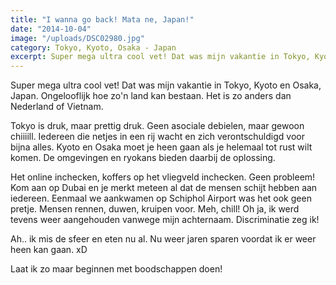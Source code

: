 ```yaml
---
title: "I wanna go back! Mata ne, Japan!"
date: "2014-10-04"
image: "/uploads/DSC02980.jpg"
category: Tokyo, Kyoto, Osaka - Japan
excerpt: Super mega ultra cool vet! Dat was mijn vakantie in Tokyo, Kyoto en Osaka, Japan. Ongelooflijk hoe zo'n land kan...
---
```


Super mega ultra cool vet! Dat was mijn vakantie in Tokyo, Kyoto en Osaka, Japan. Ongelooflijk hoe zo'n land kan bestaan. Het is zo anders dan Nederland of Vietnam.

Tokyo is druk, maar prettig druk. Geen asociale debielen, maar gewoon chiiiill. Iedereen die netjes in een rij wacht en zich verontschuldigd voor bijna alles. Kyoto en Osaka moet je heen gaan als je helemaal tot rust wilt komen. De omgevingen en ryokans bieden daarbij de oplossing.

Het online inchecken, koffers op het vliegveld inchecken. Geen probleem! Kom aan op Dubai en je merkt meteen al dat de mensen schijt hebben aan iedereen. Eenmaal we aankwamen op Schiphol Airport was het ook geen pretje. Mensen rennen, duwen, kruipen voor. Meh, chill! Oh ja, ik werd tevens weer aangehouden vanwege mijn achternaam. Discriminatie zeg ik!

Ah.. ik mis de sfeer en eten nu al. Nu weer jaren sparen voordat ik er weer heen kan gaan. xD

Laat ik zo maar beginnen met boodschappen doen!
